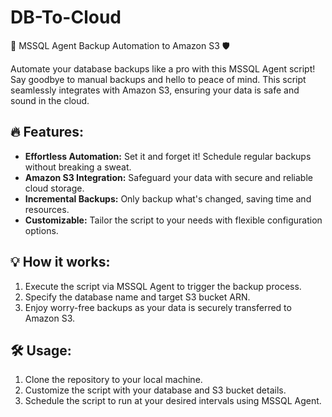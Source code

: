 # DB-To-Cloud
🚀 MSSQL Agent Backup Automation to Amazon S3 🛡️

Automate your database backups like a pro with this MSSQL Agent script! Say goodbye to manual backups and hello to peace of mind. This script seamlessly integrates with Amazon S3, ensuring your data is safe and sound in the cloud.

## 🔥 Features:

- **Effortless Automation:** Set it and forget it! Schedule regular backups without breaking a sweat.
- **Amazon S3 Integration:** Safeguard your data with secure and reliable cloud storage.
- **Incremental Backups:** Only backup what's changed, saving time and resources.
- **Customizable:** Tailor the script to your needs with flexible configuration options.

## 💡 How it works:

1. Execute the script via MSSQL Agent to trigger the backup process.
2. Specify the database name and target S3 bucket ARN.
3. Enjoy worry-free backups as your data is securely transferred to Amazon S3.

## 🛠️ Usage:

1. Clone the repository to your local machine.
2. Customize the script with your database and S3 bucket details.
3. Schedule the script to run at your desired intervals using MSSQL Agent.


